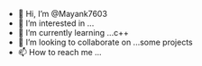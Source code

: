 - 👋 Hi, I’m @Mayank7603
- 👀 I’m interested in ...
- 🌱 I’m currently learning ...c++
- 💞️ I’m looking to collaborate on ...some projects
- 📫 How to reach me ...

<!---
Mayank7603/Mayank7603 is a ✨ special ✨ repository because its `README.md` (this file) appears on your GitHub profile.
You can click the Preview link to take a look at your changes.
--->
